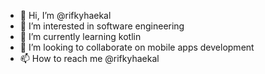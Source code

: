- 👋 Hi, I’m @rifkyhaekal
- 👀 I’m interested in software engineering
- 🌱 I’m currently learning kotlin
- 💞️ I’m looking to collaborate on mobile apps development
- 📫 How to reach me @rifkyhaekal

<!---
haekal2/haekal2 is a ✨ special ✨ repository because its `README.md` (this file) appears on your GitHub profile.
You can click the Preview link to take a look at your changes.
--->
